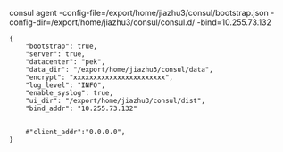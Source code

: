

consul agent 
-config-file=/export/home/jiazhu3/consul/bootstrap.json 
-config-dir=/export/home/jiazhu3/consul/consul.d/      -bind=10.255.73.132

```
{
    "bootstrap": true,
    "server": true,
    "datacenter": "pek",
    "data_dir": "/export/home/jiazhu3/consul/data",
    "encrypt": "xxxxxxxxxxxxxxxxxxxxxxx",
    "log_level": "INFO",
    "enable_syslog": true,
    "ui_dir": "/export/home/jiazhu3/consul/dist",
    "bind_addr": "10.255.73.132"
    
    
    #"client_addr":"0.0.0.0",
}
```
